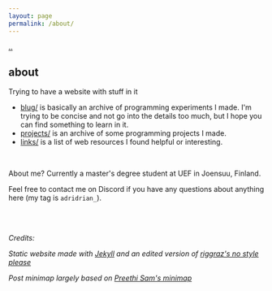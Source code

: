 ```yaml
---
layout: page
permalink: /about/
---
```


[..](../index.html)

## about

Trying to have a website with stuff in it

- [blug/](../index.html) is basically an archive of programming experiments I made. I'm trying to be concise and not go into the details too much, but I hope you can find something to learn in it.
- [projects/](/blug/projects/) is an archive of some programming projects I made.
- [links/](/blug/links/) is a list of web resources I found helpful or interesting.

<br>

About me? Currently a master's degree student at UEF in Joensuu, Finland.<!--third year computer science bachelor studying abroad at NTNU, Trondheim.-->

Feel free to contact me on Discord if you have any questions about anything here (my tag is `adridrian_`).

<!--If you're interested here's a very secret link to my [portfolio](../_posts/2024-09-03-pf-jeux.html) (in french) in which more games and apps are showcased.-->

<br><br>

*Credits:*

*Static website made with [Jekyll](https://jekyllrb.com/) and an edited version of [riggraz's no style please](https://github.com/riggraz/no-style-please/)*

*Post minimap largely based on [Preethi Sam's minimap](https://codepen.io/rpsthecoder/pen/Jwpxaj)*

<br><br><br><br><br><br><br>

<!--<img src="./assets/img/common/Mariodance.webp" style="height:35px; image-rendering: pixelated">-->

<!--
where?

angelakj neocities
blug github
insta
itch.io avant
itch.io
soundcloud: akj avant, akj dump actuel
notion
bloc notes
sublime text
-->

